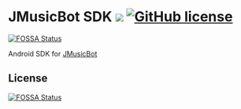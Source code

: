 # JMusicBot SDK [![](https://jitpack.io/v/com.ivoberger/JMusicBotAndroid.svg)](https://jitpack.io/#com.ivoberger/JMusicBotAndroid) [![GitHub license](https://img.shields.io/github/license/IIIuminator/JMusicBotAndroid.svg)](https://github.com/IIIuminator/JMusicBotAndroid/blob/master/LICENSE)
[![FOSSA Status](https://app.fossa.io/api/projects/git%2Bgithub.com%2FIIIuminator%2FJMusicBotAndroid.svg?type=shield)](https://app.fossa.io/projects/git%2Bgithub.com%2FIIIuminator%2FJMusicBotAndroid?ref=badge_shield)


Android SDK for [JMusicBot](https://github.com/BjoernPetersen/JMusicBot)


## License
[![FOSSA Status](https://app.fossa.io/api/projects/git%2Bgithub.com%2FIIIuminator%2FJMusicBotAndroid.svg?type=large)](https://app.fossa.io/projects/git%2Bgithub.com%2FIIIuminator%2FJMusicBotAndroid?ref=badge_large)